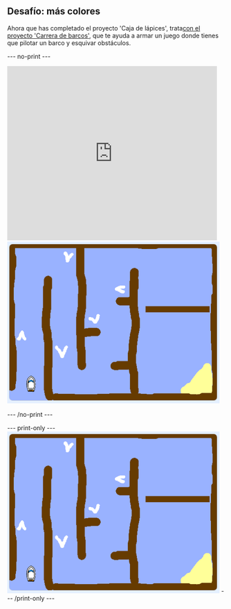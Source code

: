 ## Desafío: más colores

Ahora que has completado el proyecto 'Caja de lápices', trata[con el proyecto 'Carrera de barcos'](https://projects.raspberrypi.org/en/projects/boat-race?utm_source=pathway&utm_medium=whatnext&utm_campaign=projects), que te ayuda a armar un juego donde tienes que pilotar un barco y esquivar obstáculos.

\--- no-print \---

<div class="scratch-preview">
  <iframe allowtransparency="true" width="485" height="402" src="https://scratch.mit.edu/projects/embed/276662533/?autostart=false" frameborder="0" scrolling="no"></iframe>
  <img src="images/boat_race_demo.png">
</div>

\--- /no-print \---

\--- print-only \--- ![boat race demo](images/boat_race_demo.png) \--- /print-only \---